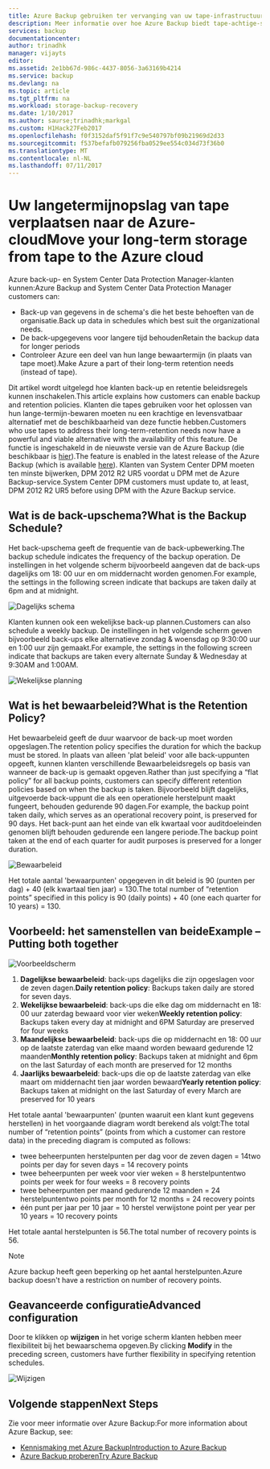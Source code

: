 ```yaml
---
title: Azure Backup gebruiken ter vervanging van uw tape-infrastructuur | Microsoft Docs
description: Meer informatie over hoe Azure Backup biedt tape-achtige-semantiek waardoor u back-up en herstellen van gegevens in Azure
services: backup
documentationcenter: 
author: trinadhk
manager: vijayts
editor: 
ms.assetid: 2e1bb67d-986c-4437-8056-3a63169b4214
ms.service: backup
ms.devlang: na
ms.topic: article
ms.tgt_pltfrm: na
ms.workload: storage-backup-recovery
ms.date: 1/10/2017
ms.author: saurse;trinadhk;markgal
ms.custom: H1Hack27Feb2017
ms.openlocfilehash: f0f3152daf5f91f7c9e540797bf09b21969d2d33
ms.sourcegitcommit: f537befafb079256fba0529ee554c034d73f36b0
ms.translationtype: MT
ms.contentlocale: nl-NL
ms.lasthandoff: 07/11/2017
---
```

# <a name="move-your-long-term-storage-from-tape-to-the-azure-cloud"></a><span data-ttu-id="be4f3-103">Uw langetermijnopslag van tape verplaatsen naar de Azure-cloud</span><span class="sxs-lookup"><span data-stu-id="be4f3-103">Move your long-term storage from tape to the Azure cloud</span></span>
<span data-ttu-id="be4f3-104">Azure back-up- en System Center Data Protection Manager-klanten kunnen:</span><span class="sxs-lookup"><span data-stu-id="be4f3-104">Azure Backup and System Center Data Protection Manager customers can:</span></span>

* <span data-ttu-id="be4f3-105">Back-up van gegevens in de schema's die het beste behoeften van de organisatie.</span><span class="sxs-lookup"><span data-stu-id="be4f3-105">Back up data in schedules which best suit the organizational needs.</span></span>
* <span data-ttu-id="be4f3-106">De back-upgegevens voor langere tijd behouden</span><span class="sxs-lookup"><span data-stu-id="be4f3-106">Retain the backup data for longer periods</span></span>
* <span data-ttu-id="be4f3-107">Controleer Azure een deel van hun lange bewaartermijn (in plaats van tape moet).</span><span class="sxs-lookup"><span data-stu-id="be4f3-107">Make Azure a part of their long-term retention needs (instead of tape).</span></span>

<span data-ttu-id="be4f3-108">Dit artikel wordt uitgelegd hoe klanten back-up en retentie beleidsregels kunnen inschakelen.</span><span class="sxs-lookup"><span data-stu-id="be4f3-108">This article explains how customers can enable backup and retention policies.</span></span> <span data-ttu-id="be4f3-109">Klanten die tapes gebruiken voor het oplossen van hun lange-termijn-bewaren moeten nu een krachtige en levensvatbaar alternatief met de beschikbaarheid van deze functie hebben.</span><span class="sxs-lookup"><span data-stu-id="be4f3-109">Customers who use tapes to address their long-term-retention needs now have a powerful and viable alternative with the availability of this feature.</span></span> <span data-ttu-id="be4f3-110">De functie is ingeschakeld in de nieuwste versie van de Azure Backup (die beschikbaar is [hier](http://aka.ms/azurebackup_agent)).</span><span class="sxs-lookup"><span data-stu-id="be4f3-110">The feature is enabled in the latest release of the Azure Backup (which is available [here](http://aka.ms/azurebackup_agent)).</span></span> <span data-ttu-id="be4f3-111">Klanten van System Center DPM moeten ten minste bijwerken, DPM 2012 R2 UR5 voordat u DPM met de Azure Backup-service.</span><span class="sxs-lookup"><span data-stu-id="be4f3-111">System Center DPM customers must update to, at least, DPM 2012 R2 UR5 before using DPM with the Azure Backup service.</span></span>

## <a name="what-is-the-backup-schedule"></a><span data-ttu-id="be4f3-112">Wat is de back-upschema?</span><span class="sxs-lookup"><span data-stu-id="be4f3-112">What is the Backup Schedule?</span></span>
<span data-ttu-id="be4f3-113">Het back-upschema geeft de frequentie van de back-upbewerking.</span><span class="sxs-lookup"><span data-stu-id="be4f3-113">The backup schedule indicates the frequency of the backup operation.</span></span> <span data-ttu-id="be4f3-114">De instellingen in het volgende scherm bijvoorbeeld aangeven dat de back-ups dagelijks om 18: 00 uur en om middernacht worden genomen.</span><span class="sxs-lookup"><span data-stu-id="be4f3-114">For example, the settings in the following screen indicate that backups are taken daily at 6pm and at midnight.</span></span>

![Dagelijks schema](./media/backup-azure-backup-cloud-as-tape/dailybackupschedule.png)

<span data-ttu-id="be4f3-116">Klanten kunnen ook een wekelijkse back-up plannen.</span><span class="sxs-lookup"><span data-stu-id="be4f3-116">Customers can also schedule a weekly backup.</span></span> <span data-ttu-id="be4f3-117">De instellingen in het volgende scherm geven bijvoorbeeld back-ups elke alternatieve zondag & woensdag op 9:30:00 uur en 1:00 uur zijn gemaakt.</span><span class="sxs-lookup"><span data-stu-id="be4f3-117">For example, the settings in the following screen indicate that backups are taken every alternate Sunday & Wednesday at 9:30AM and 1:00AM.</span></span>

![Wekelijkse planning](./media/backup-azure-backup-cloud-as-tape/weeklybackupschedule.png)

## <a name="what-is-the-retention-policy"></a><span data-ttu-id="be4f3-119">Wat is het bewaarbeleid?</span><span class="sxs-lookup"><span data-stu-id="be4f3-119">What is the Retention Policy?</span></span>
<span data-ttu-id="be4f3-120">Het bewaarbeleid geeft de duur waarvoor de back-up moet worden opgeslagen.</span><span class="sxs-lookup"><span data-stu-id="be4f3-120">The retention policy specifies the duration for which the backup must be stored.</span></span> <span data-ttu-id="be4f3-121">In plaats van alleen 'plat beleid' voor alle back-uppunten opgeeft, kunnen klanten verschillende Bewaarbeleidsregels op basis van wanneer de back-up is gemaakt opgeven.</span><span class="sxs-lookup"><span data-stu-id="be4f3-121">Rather than just specifying a “flat policy” for all backup points, customers can specify different retention policies based on when the backup is taken.</span></span> <span data-ttu-id="be4f3-122">Bijvoorbeeld blijft dagelijks, uitgevoerde back-uppunt die als een operationele herstelpunt maakt fungeert, behouden gedurende 90 dagen.</span><span class="sxs-lookup"><span data-stu-id="be4f3-122">For example, the backup point taken daily, which serves as an operational recovery point, is preserved for 90 days.</span></span> <span data-ttu-id="be4f3-123">Het back-punt aan het einde van elk kwartaal voor auditdoeleinden genomen blijft behouden gedurende een langere periode.</span><span class="sxs-lookup"><span data-stu-id="be4f3-123">The backup point taken at the end of each quarter for audit purposes is preserved for a longer duration.</span></span>

![Bewaarbeleid](./media/backup-azure-backup-cloud-as-tape/retentionpolicy.png)

<span data-ttu-id="be4f3-125">Het totale aantal 'bewaarpunten' opgegeven in dit beleid is 90 (punten per dag) + 40 (elk kwartaal tien jaar) = 130.</span><span class="sxs-lookup"><span data-stu-id="be4f3-125">The total number of “retention points” specified in this policy is 90 (daily points) + 40 (one each quarter for 10 years) = 130.</span></span>

## <a name="example--putting-both-together"></a><span data-ttu-id="be4f3-126">Voorbeeld: het samenstellen van beide</span><span class="sxs-lookup"><span data-stu-id="be4f3-126">Example – Putting both together</span></span>
![Voorbeeldscherm](./media/backup-azure-backup-cloud-as-tape/samplescreen.png)

1. <span data-ttu-id="be4f3-128">**Dagelijkse bewaarbeleid**: back-ups dagelijks die zijn opgeslagen voor de zeven dagen.</span><span class="sxs-lookup"><span data-stu-id="be4f3-128">**Daily retention policy**: Backups taken daily are stored for seven days.</span></span>
2. <span data-ttu-id="be4f3-129">**Wekelijkse bewaarbeleid**: back-ups die elke dag om middernacht en 18: 00 uur zaterdag bewaard voor vier weken</span><span class="sxs-lookup"><span data-stu-id="be4f3-129">**Weekly retention policy**: Backups taken every day at midnight and 6PM Saturday are preserved for four weeks</span></span>
3. <span data-ttu-id="be4f3-130">**Maandelijkse bewaarbeleid**: back-ups die op middernacht en 18: 00 uur op de laatste zaterdag van elke maand worden bewaard gedurende 12 maanden</span><span class="sxs-lookup"><span data-stu-id="be4f3-130">**Monthly retention policy**: Backups taken at midnight and 6pm on the last Saturday of each month are preserved for 12 months</span></span>
4. <span data-ttu-id="be4f3-131">**Jaarlijks bewaarbeleid**: back-ups die op de laatste zaterdag van elke maart om middernacht tien jaar worden bewaard</span><span class="sxs-lookup"><span data-stu-id="be4f3-131">**Yearly retention policy**: Backups taken at midnight on the last Saturday of every March are preserved for 10 years</span></span>

<span data-ttu-id="be4f3-132">Het totale aantal 'bewaarpunten' (punten waaruit een klant kunt gegevens herstellen) in het voorgaande diagram wordt berekend als volgt:</span><span class="sxs-lookup"><span data-stu-id="be4f3-132">The total number of “retention points” (points from which a customer can restore data) in the preceding diagram is computed as follows:</span></span>

* <span data-ttu-id="be4f3-133">twee beheerpunten herstelpunten per dag voor de zeven dagen = 14</span><span class="sxs-lookup"><span data-stu-id="be4f3-133">two points per day for seven days = 14 recovery points</span></span>
* <span data-ttu-id="be4f3-134">twee beheerpunten per week voor vier weken = 8 herstelpunten</span><span class="sxs-lookup"><span data-stu-id="be4f3-134">two points per week for four weeks = 8 recovery points</span></span>
* <span data-ttu-id="be4f3-135">twee beheerpunten per maand gedurende 12 maanden = 24 herstelpunten</span><span class="sxs-lookup"><span data-stu-id="be4f3-135">two points per month for 12 months = 24 recovery points</span></span>
* <span data-ttu-id="be4f3-136">één punt per jaar per 10 jaar = 10 herstel verwijst</span><span class="sxs-lookup"><span data-stu-id="be4f3-136">one point per year per 10 years = 10 recovery points</span></span>

<span data-ttu-id="be4f3-137">Het totale aantal herstelpunten is 56.</span><span class="sxs-lookup"><span data-stu-id="be4f3-137">The total number of recovery points is 56.</span></span>

> [!NOTE]
> <span data-ttu-id="be4f3-138">Azure backup heeft geen beperking op het aantal herstelpunten.</span><span class="sxs-lookup"><span data-stu-id="be4f3-138">Azure backup doesn't have a restriction on number of recovery points.</span></span>
>
>

## <a name="advanced-configuration"></a><span data-ttu-id="be4f3-139">Geavanceerde configuratie</span><span class="sxs-lookup"><span data-stu-id="be4f3-139">Advanced configuration</span></span>
<span data-ttu-id="be4f3-140">Door te klikken op **wijzigen** in het vorige scherm klanten hebben meer flexibiliteit bij het bewaarschema opgeven.</span><span class="sxs-lookup"><span data-stu-id="be4f3-140">By clicking **Modify** in the preceding screen, customers have further flexibility in specifying retention schedules.</span></span>

![Wijzigen](./media/backup-azure-backup-cloud-as-tape/modify.png)

## <a name="next-steps"></a><span data-ttu-id="be4f3-142">Volgende stappen</span><span class="sxs-lookup"><span data-stu-id="be4f3-142">Next Steps</span></span>
<span data-ttu-id="be4f3-143">Zie voor meer informatie over Azure Backup:</span><span class="sxs-lookup"><span data-stu-id="be4f3-143">For more information about Azure Backup, see:</span></span>

* [<span data-ttu-id="be4f3-144">Kennismaking met Azure Backup</span><span class="sxs-lookup"><span data-stu-id="be4f3-144">Introduction to Azure Backup</span></span>](backup-introduction-to-azure-backup.md)
* [<span data-ttu-id="be4f3-145">Azure Backup proberen</span><span class="sxs-lookup"><span data-stu-id="be4f3-145">Try Azure Backup</span></span>](backup-try-azure-backup-in-10-mins.md)
